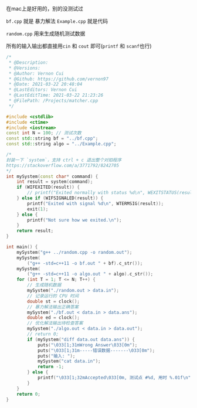<!--
 * @Description: 
 * @Versions: 
 * @Author: Vernon Cui
 * @Github: https://github.com/vernon97
 * @Date: 2021-03-22 21:25:15
 * @LastEditors: Vernon Cui
 * @LastEditTime: 2021-03-22 21:28:09
 * @FilePath: /Leetcode-notes/小工具-对拍程序.md
-->

在mac上是好用的，别的没测试过

`bf.cpp` 就是 暴力解法 `Example.cpp` 就是代码

`random.cpp` 用来生成随机测试数据

所有的输入输出都直接用`cin` 和 `cout` 即可(`printf` 和 `scanf`也行)

```cpp
/*
 * @Description: 
 * @Versions: 
 * @Author: Vernon Cui
 * @Github: https://github.com/vernon97
 * @Date: 2021-03-22 20:48:04
 * @LastEditors: Vernon Cui
 * @LastEditTime: 2021-03-22 21:23:26
 * @FilePath: /Projects/matcher.cpp
 */

#include <cstdlib>
#include <ctime>
#include <iostream>
const int N = 100; // 测试次数
const std::string bf = "../bf.cpp";
const std::string algo = "../Example.cpp";

/*
封装一下 `system`，支持 ctrl + c 退出整个对拍程序
https://stackoverflow.com/a/3771792/8242705
*/
int mySystem(const char* command) {
    int result = system(command);
    if (WIFEXITED(result)) {
        // printf("Exited normally with status %d\n", WEXITSTATUS(result));
    } else if (WIFSIGNALED(result)) {
        printf("Exited with signal %d\n", WTERMSIG(result));
        exit(1);
    } else {
        printf("Not sure how we exited.\n");
    }
    return result;
}

int main() {
    mySystem("g++ ../random.cpp -o random.out");
    mySystem(
        ("g++ -std=c++11 -o bf.out " + bf).c_str());
    mySystem(
        ("g++ -std=c++11 -o algo.out " + algo).c_str());
    for (int T = 1; T <= N; T++) {
        // 生成随机数据
        mySystem("./random.out > data.in");
        // 记录运行的 CPU 时间
        double st = clock();
        // 暴力解法输出正确答案
        mySystem("./bf.out < data.in > data.ans");
        double ed = clock();
        // 优化解法输出待检查答案
        mySystem("./algo.out < data.in > data.out");
        // return 0;
        if (mySystem("diff data.out data.ans")) {
            puts("\033[1;31mWrong Answer\033[0m");
            puts("\033[1;31m-----错误数据-------\033[0m");
            puts("输入: ");
            mySystem("cat data.in");
            return -1;
        } else {
            printf("\033[1;32mAccepted\033[0m, 测试点 #%d, 用时 %.01f\n", T, ed - st);
        }
    }
    return 0;
}
```